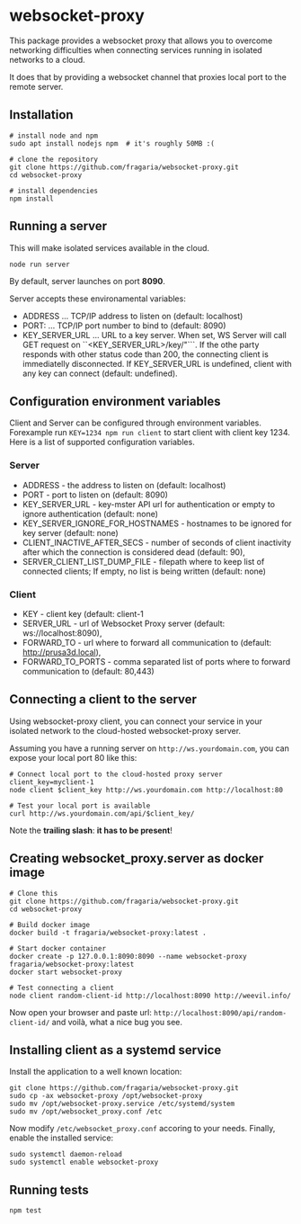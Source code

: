 # websocket-proxy

This package provides a websocket proxy that allows you to overcome networking
difficulties when connecting services running in isolated networks to a cloud.

It does that by providing a websocket channel that proxies local port to
the remote server.


## Installation

```
# install node and npm
sudo apt install nodejs npm  # it's roughly 50MB :(

# clone the repository
git clone https://github.com/fragaria/websocket-proxy.git
cd websocket-proxy

# install dependencies
npm install
```

## Running a server

This will make isolated services available in the cloud.

```
node run server
```

By default, server launches on port **8090**.

Server accepts these environamental variables:

- ADDRESS ... TCP/IP address to listen on (default: localhost)
- PORT: ... TCP/IP port number to bind to (default: 8090)
- KEY_SERVER_URL ... URL to a key server. When set, WS Server will call GET
  request on ``<KEY_SERVER_URL>/key/<client-key>"```. If the othe party
  responds with other status code than 200, the connecting client is
  immediatelly disconnected.
  If KEY_SERVER_URL is undefined, client with any key can connect (default: undefined).

## Configuration environment variables

Client and Server can be configured through environment variables. Forexample
run `KEY=1234 npm run client` to start client with client key 1234. Here is a
list of supported configuration variables.

### Server

- ADDRESS - the address to listen on (default: localhost)
- PORT - port to listen on (default: 8090)
- KEY_SERVER_URL - key-mster API url for authentication or empty to ignore authentication (default: none)
- KEY_SERVER_IGNORE_FOR_HOSTNAMES - hostnames to be ignored for key server (default: none)
- CLIENT_INACTIVE_AFTER_SECS - number of seconds of client inactivity after which the connection is considered dead (default: 90),
- SERVER_CLIENT_LIST_DUMP_FILE - filepath where to keep list of connected clients; If empty, no list is being written (default: none)

### Client

- KEY - client key (default: client-1
- SERVER_URL - url of Websocket Proxy server (default: ws://localhost:8090),
- FORWARD_TO - url where to forward all communication to (default: http://prusa3d.local),
- FORWARD_TO_PORTS - comma separated list of ports where to forward communication to (default: 80,443)

## Connecting a client to the server

Using websocket-proxy client, you can connect your service in your isolated
network to the cloud-hosted websocket-proxy server.

Assuming you have a running server on `http://ws.yourdomain.com`, you can
expose your local port 80 like this:

```
# Connect local port to the cloud-hosted proxy server
client_key=myclient-1
node client $client_key http://ws.yourdomain.com http://localhost:80

# Test your local port is available
curl http://ws.yourdomain.com/api/$client_key/
```

Note the **trailing slash**: **it has to be present**!

## Creating websocket_proxy.server as docker image

```
# Clone this
git clone https://github.com/fragaria/websocket-proxy.git
cd websocket-proxy

# Build docker image
docker build -t fragaria/websocket-proxy:latest .

# Start docker container
docker create -p 127.0.0.1:8090:8090 --name websocket-proxy fragaria/websocket-proxy:latest
docker start websocket-proxy

# Test connecting a client
node client random-client-id http://localhost:8090 http://weevil.info/
```

Now open your browser and paste url:
`http://localhost:8090/api/random-client-id/` and voilà, what a nice bug you
see.

## Installing client as a systemd service

Install the application to a well known location:

```
git clone https://github.com/fragaria/websocket-proxy.git
sudo cp -ax websocket-proxy /opt/websocket-proxy
sudo mv /opt/websocket-proxy.service /etc/systemd/system
sudo mv /opt/websocket_proxy.conf /etc
```

Now modify `/etc/websocket_proxy.conf` accoring to your needs. Finally, enable
the installed service:

```
sudo systemctl daemon-reload
sudo systemctl enable websocket-proxy
```

## Running tests

```
npm test
```
